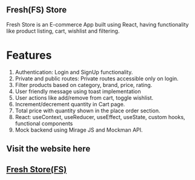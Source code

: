 
## Fresh(FS) Store

Fresh Store is an E-commerce App built using React, having functionality like product listing, cart, wishlist and filtering.

# Features

1. Authentication: Login and SignUp functionality.
2. Private and public routes: Private routes accessible only on login.
3. Filter products based on category, brand, price, rating.
4. User friendly message using toast implementation
5. User actions like add/remove from cart, toggle wishlist.
6. Increment/decrement quantity in Cart page.
7. Total price with quantity shown in the place order section.
8. React: useContext, useReducer, useEffect, useState, custom hooks, functional components
9. Mock backend using Mirage JS and Mockman API.

## Visit the website here

## [Fresh Store(FS)](https://freshstore-ui.netlify.app/)
